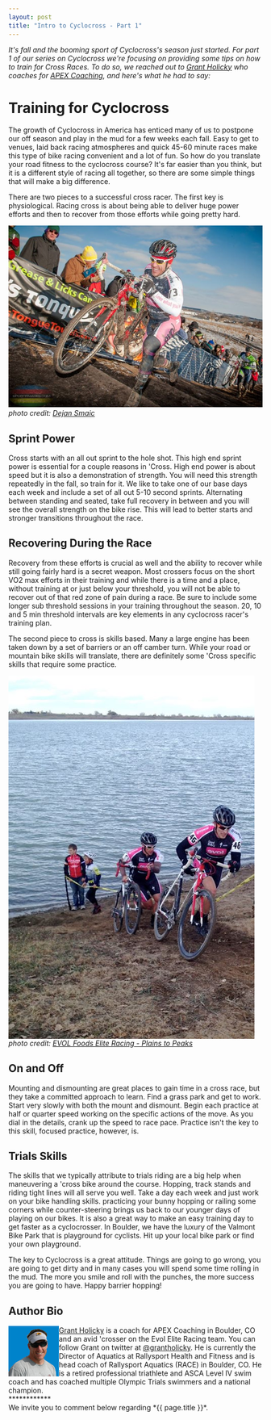```yaml
---
layout: post
title: "Intro to Cyclocross - Part 1"
---
```

*It's fall and the booming sport of Cyclocross's season just started. For part 1 of our series on Cyclocross we're focusing on providing some tips on how to train for Cross Races. To do so, we reached out to <a href="http://apexcoachingco.com/coaches/grant-holicky/">Grant Holicky</a> who coaches for <a href="http://apexcoachingco.com/">APEX Coaching</a>, and here's what he had to say:*

<h1>Training for Cyclocross</h1>

The growth of Cyclocross in America has enticed many of us to postpone our off season and play in the mud for a few weeks each fall. Easy to get to venues, laid back racing atmospheres and quick 45-60 minute races make this type of bike racing convenient and a lot of fun. So how do you translate your road fitness to the cyclocross course? It's far easier than you think, but it is a different style of racing all together, so there are some simple things that will make a big difference. 

There are two pieces to a successful cross racer. The first key is physiological.  Racing cross is about being able to deliver huge power efforts and then to recover from those efforts while going pretty hard. 

<img class="postimage" src="/images/post_images/cx_intro_3.jpg" />
<i>photo credit: <a href="https://www.facebook.com/pages/Dejan-Smaic-Photography-Sportifimagescom/368539861427">Dejan Smaic</a></i>

<h2>Sprint Power</h2>
Cross starts with an all out sprint to the hole shot. This high end sprint power is essential for a couple reasons in 'Cross. High end power is about speed but it is also a demonstration of strength. You will need this strength repeatedly in the fall, so train for it. We like to take one of our base days each week and include a set of all out 5-10 second sprints. Alternating between standing and seated, take full recovery in between and you will see the overall strength on the bike rise. This will lead to better starts and stronger transitions throughout the race. 

<h2>Recovering During the Race </h2>
Recovery from these efforts is crucial as well and the ability to recover while still going fairly hard is a secret weapon.  Most crossers focus on the short VO2 max efforts in their training and while there is a time and a place, without training at or just below your threshold, you will not be able to recover out of that red zone of pain during a race. Be sure to include some longer sub threshold sessions in your training throughout the season. 20, 10 and 5 min threshold intervals are key elements in any cyclocross racer's training plan. 

The second piece to cross is skills based. Many a large engine has been taken down by a set of barriers or an off camber turn. While your road or mountain bike skills will translate, there are definitely some 'Cross specific skills that require some practice. 

<img class="postimage" align="center" src="/images/post_images/cx_intro_1.jpg" />
<br>
<i>photo credit: <a href="https://www.facebook.com/pages/EVOL-Foods-Elite-Racing-Plains-to-Peaks/152761734805981">EVOL Foods Elite Racing - Plains to Peaks</a></i>

<h2>On and Off </h2>
Mounting and dismounting are great places to gain time in a cross race, but they take a committed approach to learn. Find a grass park and get to work. Start very slowly with both the mount and dismount. Begin each practice at half or quarter speed working on the specific actions of the move. As you dial in the details, crank up the speed to race pace. Practice isn't the key to this skill, focused practice, however, is. 

<h2>Trials Skills </h2>
The skills that we typically attribute to trials riding are a big help when maneuvering a 'cross bike around the course. Hopping, track stands and riding tight lines will all serve you well. Take a day each week and just work on your bike handling skills. practicing your bunny hopping or railing some corners while counter-steering brings us back to our younger days of playing on our bikes. It is also a great way to make an easy training day to get faster as a cyclocrosser. In Boulder, we have the luxury of the Valmont Bike Park that is playground for cyclists. Hit up your local bike park or find your own playground. 

The key to Cyclocross is a great attitude. Things are going to go wrong, you are going to get dirty and in many cases you will spend some time rolling in the mud. The more you smile and roll with the punches, the more success you are going to have. Happy barrier hopping!

<h2>Author Bio</h2>
<img src="/images/headshots/GrantHolicky.jpg" align="left" margin-right="2px" width="100" ><a href="http://apexcoachingco.com/coaches/grant-holicky/">Grant Holicky</a> is a coach for <a href="http://apexcoachingco.com/"></a>APEX Coaching</a> in Boulder, CO and an avid 'crosser on the Evol Elite Racing team. You can follow Grant on twitter at <a href="https://twitter.com/grantholicky">@grantholicky</a>. He is currently the Director of Aquatics at Rallysport Health and Fitness and is head coach of Rallysport Aquatics (RACE) in Boulder, CO.  He is a retired professional triathlete and ASCA Level IV swim coach and has coached multiple Olympic Trials swimmers and a national champion.

<br>
************
<br>
We invite you to comment below regarding *{{ page.title }}*.

